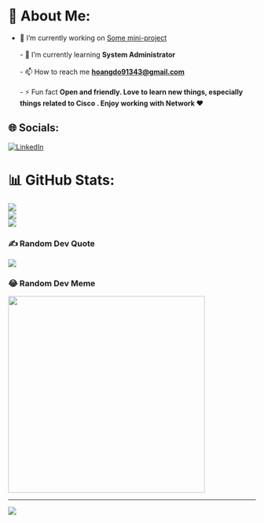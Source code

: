 # 💫 About Me:
- 🔭 I’m currently working on [Some mini-project](https://github.com/Hoang456-crush?tab=repositories)<br><br>- 🌱 I’m currently learning **System Administrator**<br><br>- 📫 How to reach me **hoangdo91343@gmail.com**<br><br>- ⚡ Fun fact **Open and friendly. Love to learn new things, especially things related to Cisco . Enjoy working with Network ❤**


## 🌐 Socials:
[![LinkedIn](https://img.shields.io/badge/LinkedIn-%230077B5.svg?logo=linkedin&logoColor=white)](https://linkedin.com/in/https://www.linkedin.com/in/applew110602/) 
# 📊 GitHub Stats:
![](https://github-readme-stats.vercel.app/api?username=Hoang456-crush&theme=blueberry&hide_border=false&include_all_commits=false&count_private=false)<br/>
![](https://github-readme-streak-stats.herokuapp.com/?user=Hoang456-crush&theme=blueberry&hide_border=false)<br/>
![](https://github-readme-stats.vercel.app/api/top-langs/?username=Hoang456-crush&theme=blueberry&hide_border=false&include_all_commits=false&count_private=false&layout=compact)

### ✍️ Random Dev Quote
![](https://quotes-github-readme.vercel.app/api?type=horizontal&theme=radical)

### 😂 Random Dev Meme
<img src='https://randommeme-five.vercel.app/' style="height: 400px;"/>

---
[![](https://visitcount.itsvg.in/api?id=Hoang456-crush&icon=0&color=0)](https://visitcount.itsvg.in)

<!-- Proudly created with GPRM ( https://gprm.itsvg.in ) -->